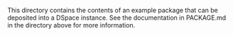 This directory contains the contents of an example package that can 
be deposited into a DSpace instance.  See the documentation in PACKAGE.md
in the directory above for more information.